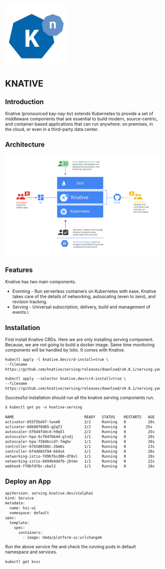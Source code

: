 ![](knative-logo.png)
# KNATIVE

## Introduction

Knative (pronounced kay-nay-tiv) extends Kubernetes to provide a set of middleware components that are essential to build modern, source-centric, and container-based applications that can run anywhere: on premises, in the cloud, or even in a third-party data center.

## Architecture

![Knative](knative.svg)

## Features

Knative has two main components.
* Eventing - Run serverless containers on Kubernetes with ease, Knative takes care of the details of networking, autoscaling (even to zero), and revision tracking.
* Serving - Universal subscription, delivery, build and management of events.\

## Installation

First install Knative CRDs. Here we are only installing serving component. Because, we are not going to build a docker image.
Same time monitoring components will be handled by Istio. It comes with Knative.

```
kubectl apply -l knative.dev/crd-install=true \
--filename https://github.com/knative/serving/releases/download/v0.8.1/serving.yaml
```

```
kubectl apply --selector knative.dev/crd-install=true \
--filename https://github.com/knative/serving/releases/download/v0.8.1/serving.yaml
```

Successful installation should run all the knative serving components run.

```
$ kubectl get po -n knative-serving

NAME                                READY   STATUS    RESTARTS   AGE
activator-655f5bd47-lwxm8           2/2     Running   0          20s
activator-68b98f8d65-g2qf2          2/2     Running   0         25s
autoscaler-6f6d4fddc4-h9q5l         2/2     Running   0          25s
autoscaler-hpa-6cf84fbb44-glndj     1/1     Running   0          20s
autoscaler-hpa-f584bccd7-fmgbv      1/1     Running   0          20s
controller-67b586588c-2bm6s         1/1     Running   0          23s
controller-6f4d6b5f94-bk9sk         1/1     Running   0          20s
networking-istio-7d9bfbcd86-df8vl   1/1     Running   0          20s
networking-istio-8494b4d47b-jbtmn   1/1     Running   0          22s
webhook-ff8bfd76c-xbwl2             1/1     Running   0          20s
```

## Deploy an App

```
apiVersion: serving.knative.dev/v1alpha1
kind: Service
metadata:
  name: hsi-ui
  namespace: default
spec:
  template:
    spec:
      containers:
        - image: hmda/platform-ui:urlchange6
```

Run the above service file and check the running pods in default namespace and services.

`kubectl get ksvc`
